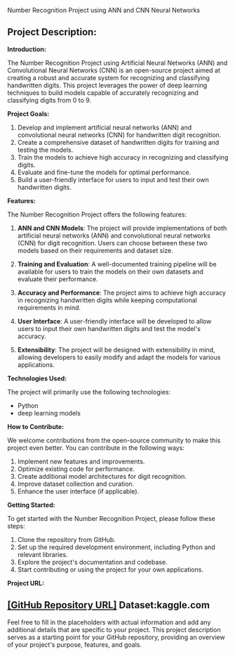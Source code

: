  Number Recognition Project using ANN and CNN Neural Networks

Project Description:
------------------------------

**Introduction:**

The Number Recognition Project using Artificial Neural Networks (ANN) and Convolutional Neural Networks (CNN) is an open-source project aimed at creating a robust and accurate system for recognizing and classifying handwritten digits. This project leverages the power of deep learning techniques to build models capable of accurately recognizing and classifying digits from 0 to 9.

**Project Goals:**

1. Develop and implement artificial neural networks (ANN) and convolutional neural networks (CNN) for handwritten digit recognition.
2. Create a comprehensive dataset of handwritten digits for training and testing the models.
3. Train the models to achieve high accuracy in recognizing and classifying digits.
4. Evaluate and fine-tune the models for optimal performance.
5. Build a user-friendly interface for users to input and test their own handwritten digits.

**Features:**

The Number Recognition Project offers the following features:

1. **ANN and CNN Models**: The project will provide implementations of both artificial neural networks (ANN) and convolutional neural networks (CNN) for digit recognition. Users can choose between these two models based on their requirements and dataset size.

2. **Training and Evaluation**: A well-documented training pipeline will be available for users to train the models on their own datasets and evaluate their performance.

3. **Accuracy and Performance**: The project aims to achieve high accuracy in recognizing handwritten digits while keeping computational requirements in mind.

4. **User Interface**: A user-friendly interface will be developed to allow users to input their own handwritten digits and test the model's accuracy.

5. **Extensibility**: The project will be designed with extensibility in mind, allowing developers to easily modify and adapt the models for various applications.

**Technologies Used:**

The project will primarily use the following technologies:

- Python
- deep learning models

**How to Contribute:**

We welcome contributions from the open-source community to make this project even better. You can contribute in the following ways:

1. Implement new features and improvements.
2. Optimize existing code for performance.
3. Create additional model architectures for digit recognition.
4. Improve dataset collection and curation.
5. Enhance the user interface (if applicable).

**Getting Started:**

To get started with the Number Recognition Project, please follow these steps:

1. Clone the repository from GitHub.
2. Set up the required development environment, including Python and relevant libraries.
3. Explore the project's documentation and codebase.
4. Start contributing or using the project for your own applications.


**Project URL:**

[[GitHub Repository URL]](https://github.com/ahmadhanif95/number_recognition_using_ann_cnn/)
Dataset:kaggle.com
----------------------

Feel free to fill in the placeholders with actual information and add any additional details that are specific to your project. This project description serves as a starting point for your GitHub repository, providing an overview of your project's purpose, features, and goals.
